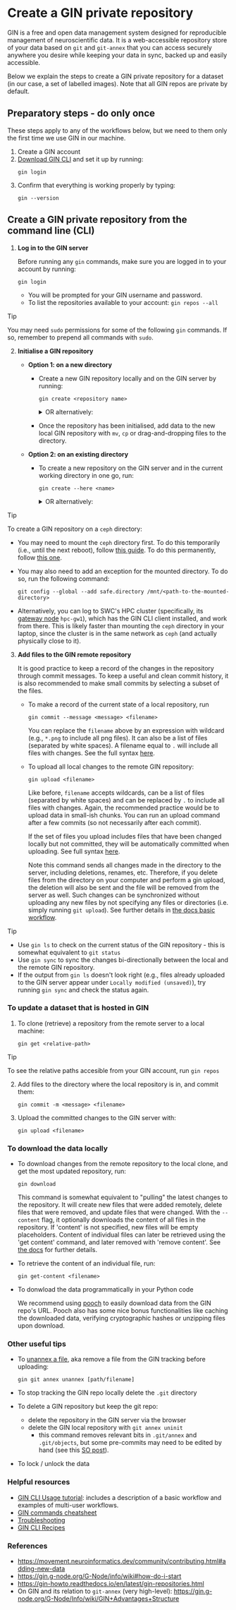 # Create a GIN private repository

GIN is a free and open data management system designed for reproducible management of neuroscientific data. It is a web-accessible repository store of your data based on `git` and `git-annex` that you can access securely anywhere you desire while keeping your data in sync, backed up and easily accessible.

Below we explain the steps to create a GIN private repository for a dataset (in our case, a set of labelled images). Note that all GIN repos are private by default.

## Preparatory steps - do only once

These steps apply to any of the workflows below, but we need to them only the first time we use GIN in our machine.

1. Create a GIN account
2. [Download GIN CLI](https://gin.g-node.org/G-Node/Info/wiki/GIN+CLI+Setup#setup-gin-client) and set it up by running:
   ```
   gin login
   ```
3. Confirm that everything is working properly by typing:
   ```
   gin --version
   ```

## Create a GIN private repository from the command line (CLI)

1. **Log in to the GIN server**

   Before running any `gin` commands, make sure you are logged in to your account by running:

   ```
   gin login
   ```

   - You will be prompted for your GIN username and password.
   - To list the repositories available to your account: `gin repos --all`

> [!TIP]
>
> You may need `sudo` permissions for some of the following `gin` commands. If so, remember to prepend all commands with `sudo`.

2. **Initialise a GIN repository**

   - **Option 1: on a new directory**

     - Create a new GIN repository locally and on the GIN server by running:
       ```
       gin create <repository name>
       ```
         <details><summary> OR alternatively:</summary>

         Create a repository in the GIN server [from the browser](https://gin.g-node.org/repo/create), and download it locally to your local workspace by running:
         ```
         gin get <user name>/<repository name>
         ```
         </details>
     - Once the repository has been initialised, add data to the new local GIN repository with `mv`, `cp` or drag-and-dropping files to the directory.

   - **Option 2: on an existing directory**

     - To create a new repository on the GIN server and in the current working directory in one go, run:
       ```
       gin create --here <name>
       ```
        <details><summary> OR alternatively:</summary>

        To do each step independently:
        - Initialise the current working directory as a GIN repository by running:
        ```
        gin init
        ```
        - Then add a remote for your GIN local repository by running:
        ```
        gin add-remote <name> <location>
        ```
        where `<name>` is the name you want to give to the remote (e.g. `origin`) and `<location>` is the location of the data store, which should be in the form of alias:path or server:path (e.g. `gin add-remote origin gin:sfmig/crab-data`). - If the remote GIN repository doesn't exist, you will be prompted to either create the remote GIN repository, add the remote address anyways or abort. - To show the remotes accessible to your GIN account run `gin remotes`.
        </details>

> [!TIP]
>
> To create a GIN repository on a `ceph` directory:
>
> - You may need to mount the `ceph` directory first. To do this temporarily (i.e., until the next reboot), follow [this guide](https://howto.neuroinformatics.dev/programming/Mount-ceph-ubuntu-temp.html). To do this permanently, follow [this one](https://howto.neuroinformatics.dev/programming/Mount-ceph-ubuntu.html).
> - You may also need to add an exception for the mounted directory. To do so, run the following command:
>
>   ```
>   git config --global --add safe.directory /mnt/<path-to-the-mounted-directory>
>   ```
>
> - Alternatively, you can log to SWC's HPC cluster (specifically, its [gateway node](https://howto.neuroinformatics.dev/_images/swc_hpc_access_flowchart.png) `hpc-gw1`), which has the GIN CLI client installed, and work from there. This is likely faster than mounting the `ceph` directory in your laptop, since the cluster is in the same network as `ceph` (and actually physically close to it).

3. **Add files to the GIN remote repository**

   It is good practice to keep a record of the changes in the repository through commit messages. To keep a useful and clean commit history, it is also recommended to make small commits by selecting a subset of the files.

   - To make a record of the current state of a local repository, run

      ```
      gin commit --message <message> <filename>
      ```

      You can replace the `filename` above by an expression with wildcard (e.g., `*.png` to include all png files). It can also be a list of files (separated by white spaces). A filename equal to `.` will include all files with changes. See the full syntax [here](https://gin.g-node.org/G-Node/Info/wiki/GIN+CLI+Help#record-changes-in-local-repository).

   - To upload all local changes to the remote GIN repository:

      ```
      gin upload <filename>
      ```

      Like before, `filename` accepts wildcards, can be a list of files (separated by white spaces) and can be replaced by `.` to include all files with changes. Again, the recommended practice would be to upload data in small-ish chunks. You can run an upload command after a few commits (so not necessarily after each commit).

      If the set of files you upload includes files that have been changed locally but not committed, they will be automatically committed when uploading. See full syntax [here](https://gin.g-node.org/G-Node/Info/wiki/GIN+CLI+Help#upload-local-changes-to-a-remote-repository).

      Note this command sends all changes made in the directory to the server, including deletions, renames, etc. Therefore, if you delete files from the directory on your computer and perform a gin upload, the deletion will also be sent and the file will be removed from the server as well. Such changes can be synchronized without uploading any new files by not specifying any files or directories (i.e. simply running `git upload`). See further details in [the docs basic workflow](https://gin.g-node.org/G-Node/Info/wiki/GIN+CLI+Usage+Tutorial#basic-workflow-only-using-gin).

> [!TIP]
>
> - Use `gin ls` to check on the current status of the GIN repository - this is somewhat equivalent to `git status`
> - Use `gin sync` to sync the changes bi-directionally between the local and the remote GIN repository.
> - If the output from `gin ls` doesn't look right (e.g., files already uploaded to the GIN server appear under `Locally modified (unsaved)`), try running `gin sync` and check the status again.

### To update a dataset that is hosted in GIN

1. To clone (retrieve) a repository from the remote server to a local machine:

   ```
   gin get <relative-path>
   ```

> [!TIP]
> To see the relative paths accesible from your GIN account, run `gin repos`

2. Add files to the directory where the local repository is in, and commit them:

   ```
   gin commit -m <message> <filename>
   ```

3. Upload the committed changes to the GIN server with:
   ```
   gin upload <filename>
   ```

### To download the data locally

- To download changes from the remote repository to the local clone, and get the most updated repository, run:

  ```
  gin download
  ```

  This command is somewhat equivalent to "pulling" the latest changes to the repository. It will create new files that were added remotely, delete files that were removed, and update files that were changed. With the `--content` flag, it optionally downloads the content of all files in the repository. If 'content' is not specified, new files will be empty placeholders. Content of individual files can later be retrieved using the 'get content' command, and later removed with 'remove content'. See [the docs](https://gin.g-node.org/G-Node/Info/wiki/GIN+CLI+Help#download-all-new-information-from-a-remote-repository) for further details.

- To retrieve the content of an individual file, run:

  ```
  gin get-content <filename>
  ```

- To donwload the data programmatically in your Python code

  We recommend using [pooch](https://www.fatiando.org/pooch/latest/index.html) to easily download data from the GIN repo's URL. Pooch also has some nice bonus functionalities like caching the downloaded data, verifying cryptographic hashes or unzipping files upon download.

### Other useful tips

- To [unannex a file](https://gin.g-node.org/G-Node/Info/wiki/FAQ+Troubleshooting#how-to-unannex-files), aka remove a file from the GIN tracking before uploading:

  ```
  gin git annex unannex [path/filename]
  ```

- To stop tracking the GIN repo locally delete the `.git` directory

- To delete a GIN repository but keep the git repo:

  - delete the repository in the GIN server via the browser
  - delete the GIN local repository with `git annex uninit`
    - this command removes relevant bits in `.git/annex` and `.git/objects`, but some pre-commits may need to be edited by hand (see this [SO post](https://stackoverflow.com/questions/24447047/remove-git-annex-repository-from-file-tree)).

- To lock / unlock the data

### Helpful resources

- [GIN CLI Usage tutorial](https://gin.g-node.org/G-Node/Info/wiki/GIN+CLI+Usage+Tutorial): includes a description of a basic workflow and examples of multi-user workflows.
- [GIN commands cheatsheet](https://gin.g-node.org/G-Node/Info/wiki/GIN+CLI+Help)
- [Troubleshooting](https://gin.g-node.org/G-Node/Info/wiki/FAQ%20Troubleshooting)
- [GIN CLI Recipes](https://gin.g-node.org/G-Node/Info/wiki/GIN+CLI+Recipes)

### References

- https://movement.neuroinformatics.dev/community/contributing.html#adding-new-data
- https://gin.g-node.org/G-Node/info/wiki#how-do-i-start
- https://gin-howto.readthedocs.io/en/latest/gin-repositories.html
- On GIN and its relation to `git-annex` (very high-level): https://gin.g-node.org/G-Node/Info/wiki/GIN+Advantages+Structure
